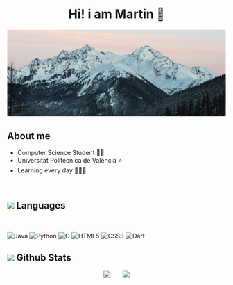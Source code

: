<div align="center">
<h1 align="center">Hi! i am Martin</a> 👋</h1>
</div>
<img src="pexels-eberhardgross-1287145 2.jpg">


## About me

- Computer Science Student 🧑‍🎓
- Universitat Politècnica de València ⭐️
- Learning every day 🧑🏻‍💻

<br>

## <img src="https://media2.giphy.com/media/QssGEmpkyEOhBCb7e1/giphy.gif?cid=ecf05e47a0n3gi1bfqntqmob8g9aid1oyj2wr3ds3mg700bl&rid=giphy.gif" width ="25"><b> Languages</b>
<br>

![Java](https://img.shields.io/badge/Java-%23ED8B00.svg?style=for-the-badge&logo=java&logoColor=white)
![Python](https://img.shields.io/badge/Python-%2314354C.svg?style=for-the-badge&logo=python&logoColor=white)
![C](https://img.shields.io/badge/C-%2300599C?style=for-the-badge&logo=c&logoColor=white)
![HTML5](https://img.shields.io/badge/HTML5-%23E34F26.svg?style=for-the-badge&logo=html5&logoColor=white)
![CSS3](https://img.shields.io/badge/CSS3-%231572B6.svg?style=for-the-badge&logo=css3&logoColor=white)
![Dart](https://img.shields.io/badge/Dart-%230175C2.svg?style=for-the-badge&logo=dart&logoColor=white)

## <img src="https://media.giphy.com/media/iY8CRBdQXODJSCERIr/giphy.gif" width="35"><b> Github Stats </b>

<p align="center">
  <img src="https://github-readme-stats.vercel.app/api?username=MartinGerard123&show_icons=true&theme=radical" width="350" />
  &nbsp;&nbsp;&nbsp;&nbsp;&nbsp;
  <img src="https://github-readme-stats.vercel.app/api/top-langs/?username=MartinGerard123&layout=compact&theme=radical" width="350" />
</p>
